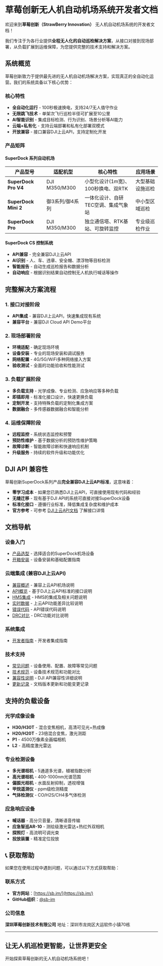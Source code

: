 # 草莓创新无人机自动机场系统开发者文档

欢迎来到**草莓创新（StrawBerry Innovation）** 无人机自动机场系统的开发者文档！

我们专注于为各行业提供**全程无人化的自动巡检解决方案**，从接口对接到现场部署，从负载扩展到运维保障，为您提供完整的技术支持和解决方案。

## 系统概览

草莓创新致力于提供最先进的无人机自动机场解决方案，实现真正的全自动化运营。我们的系统具备以下核心优势：

### 核心特性

- **全自动化运行** - 100秒极速换电，支持24/7无人值守作业
- **无限跳飞技术** - 单架次飞行巡检半径可扩展至10公里
- **AI智能识别** - 集成目标检测、行为识别、场景分析等AI能力
- **云端+私有化** - 支持云端部署和私有化部署双模式
- **开放兼容** - 接口兼容DJI上云API，支持定制化开发

### 产品矩阵

#### SuperDock 系列自动机场

| 产品型号 | 适配机型 | 核心特性 | 应用场景 |
|---------|---------|---------|---------|
| **SuperDock Pro V4** | DJI M350/M300 | 小型化设计(1m宽)、100秒换电、双RTK | 大型基础设施巡检 |
| **SuperDock Mini 2** | 御3系列/御4系列 | 一体化设计、自研TEC空调、集成气象站 | 中小型区域巡检 |
| **SuperDock Pro** | DJI M350/M300 | 独立通信塔、RTK基站、可旋转监控 | 专业级巡检作业 |

#### SuperDock CS 控制系统

- **API兼容** - 完全兼容DJI上云API
- **AI识别** - 人、车、违章、安全帽、漂浮物等目标检测
- **智能报告** - 自动生成巡检报告和数据分析
- **自动响应** - 根据识别结果自动控制无人机执行喊话等操作

## 完整解决方案流程

### 1. 接口对接阶段

- **API集成** - 兼容DJI上云API，快速集成现有系统
- **兼容平台** - 兼容DJI Cloud API Demo平台

### 2. 现场部署阶段

- **环境适配** - 确定现场环境
- **设备安装** - 专业的现场安装和调试服务
- **网络配置** - 4G/5G/WiFi多种网络接入方案
- **验收测试** - 全面的功能验收和性能测试

### 3. 负载扩展阶段

- **多负载支持** - 光学成像、专业检测、应急响应等多种负载
- **即插即用** - 标准化接口设计，快速更换负载
- **定制开发** - 支持特殊负载的定制化集成方案
- **数据融合** - 多传感器数据融合和智能分析

### 4. 运维保障阶段

- **远程监控** - 系统状态监控和预警
- **预防性维护** - 基于数据分析的预防性维护策略
- **故障诊断** - 智能故障诊断和快速响应机制
- **升级服务** - 持续的软件升级和功能优化

## DJI API 兼容性

草莓创新SuperDock系列产品**完全兼容DJI上云API标准**，这意味着：

- **零学习成本** - 如果您已熟悉DJI上云API，可直接使用现有代码和经验
- **无缝迁移** - 现有基于DJI API的系统可直接对接SuperDock设备
- **标准化接口** - 遵循行业标准，降低集成复杂度和维护成本
- **官方参考** - 可参考 [DJI上云API文档](https://developer.dji.com/doc/cloud-api-tutorial/cn/) 了解接口详情

## 文档导航

### 设备入门

- [产品选型](./cloud-api/index.md) - 选择适合的SuperDock机场设备
- [开箱安装](./developers/index.md) - 设备安装和基础配置指南

### 云端集成 (兼容DJI上云API)

- [兼容概述](./cloud-api/index.md) - 兼容上云API机场说明
- [API概览](./cloud-api/overview.md) - 基于DJI上云API标准的接口说明
- [HMS集成](./cloud-api/hms.md) - HMS的集成及相关问题说明
- [实时数据](./cloud-api/feature-comparison.md) - 上云API功能差异比较说明
- [错误代码](./cloud-api/error-codes.md) - API错误代码说明
- [DRC对比](./cloud-api/drc-comparison.md) - DRC功能对比说明

### 系统集成

- [开发者指南](./developers/index.md) - 开发者集成指南

### 技术支持

- [常见问题](./faq/index.md) - 设备使用、配置、故障等常见问题
- [技术规范](./cloud-api/feature-comparison.md) - 设备技术规范和功能对比
- [兼容性说明](./cloud-api/drc-comparison.md) - DJI API兼容性详细说明
- [更新记录](./changelog.md) - 文档版本更新和功能变更记录

## 支持的负载设备

### 光学成像设备

- **H30/H30T** - 混合变焦相机，高清可见光+热成像
- **H20/H20T** - 23倍混合变焦，激光测距
- **P1** - 4500万像素全画幅相机
- **L2** - 高精度激光雷达

### 专业检测设备

- **多光谱相机** - 5通道多光谱，植被指数分析
- **高光谱相机** - 400-1000nm光谱范围
- **偏振光相机** - 水面反射抑制，透视增强
- **甲烷遥测仪** - ppm级检测精度
- **气体检测仪** - CO/H2S/CH4多气体检测

### 应急响应设备

- **喊话器** - 高分贝音量，清晰语音传输
- **应急智巡AR-10** - 测绘级激光雷达+热红外双相机
- **探照灯** - 高流明可调光束
- **投放装置** - 精准定位投放

## 📞 获取帮助

如果您在使用过程中遇到问题，可以通过以下方式获取帮助：

### 联系方式

- **官方网站**：[https://sb.im/](https://sb.im/)
- **GitHub组织**：[@sb-im](https://github.com/sb-im)

### 公司信息

**深圳草莓创新技术有限公司**
地址：深圳市龙岗区大运软件小镇70栋

---

## 让无人机巡检更智能，让世界更安全

开始探索草莓创新的无人机自动机场系统吧！
